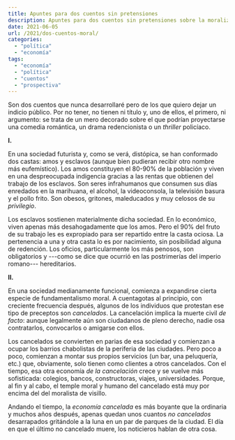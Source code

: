 ```yaml
---
title: Apuntes para dos cuentos sin pretensiones
description: Apuntes para dos cuentos sin pretensiones sobre la moralización de la sociedad
date: 2021-06-05
url: /2021/dos-cuentos-moral/
categories:
  - "política"
  - "economía"
tags:
  - "economía"
  - "política"
  - "cuentos"
  - "prospectiva"
---
```


Son dos cuentos que nunca desarrollaré pero de los que quiero dejar un indicio público. Por no tener, no tienen ni título y, uno de ellos, el primero, ni argumento: se trata de un mero decorado sobre el que podrían proyectarse una comedia romántica, un drama redencionista o un _thriller_ policíaco.


**I.**

En una sociedad futurista y, como se verá, distópica, se han conformado dos castas: amos y esclavos (aunque bien pudieran recibir otro nombre más eufemístico). Los amos constituyen el 80-90% de la población y viven en una despreocupada indigencia gracias a las rentas que obtienen del trabajo de los esclavos. Son seres infrahumanos que consumen sus días enredados en la marihuana, el alcohol, la videoconsola, la televisión basura y el pollo frito. Son obesos, gritones, maleducados y muy celosos de su _privilegio_.

Los esclavos sostienen materialmente dicha sociedad. En lo económico, viven apenas más desahogadamente que los amos. Pero el 90% del fruto de su trabajo les es expropiado para ser repartido entre la casta ociosa. La pertenencia a una y otra casta lo es por nacimiento, sin posibilidad alguna de redención. Los oficios, particularmente los más penosos, son obligatorios y ---como se dice que ocurrió en las postrimerías del imperio romano--- hereditarios.

**II.**

En una sociedad medianamente funcional, comienza a expandirse cierta especie de fundamentalismo moral. A cuentagotas al principio, con creciente frecuencia después, algunos de los individuos que protestan ese tipo de preceptos son _cancelados_. La cancelación implica la muerte civil _de facto_: aunque legalmente aún son ciudadanos de pleno derecho, nadie osa contratarlos, convocarlos o amigarse con ellos.

Los cancelados se convierten en parias de esa sociedad y comienzan a ocupar los barrios chabolistas de la periferia de las ciudades. Pero poco a poco, comienzan a montar sus propios servicios (un bar, una peluquería, etc.) que, obviamente, solo tienen como clientes a otros cancelados. Con el tiempo, esa otra economía _de la cancelación_ crece y se vuelve más sofisticada: colegios, bancos, constructoras, viajes, universidades. Porque, al fin y al cabo, el temple moral y humano del cancelado está muy por encima del del moralista de visillo.

Andando el tiempo, la _economía cancelada_ es más boyante que la ordinaria y muchos años después, apenas quedan unos cuantos _no cancelados_ desarrapados gritándole a la luna en un par de parques de la ciudad. El día en que el último no cancelado muere, los noticieros hablan de otra cosa.